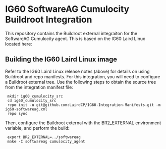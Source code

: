 # IG60 SoftwareAG Cumulocity Buildroot Integration
This repository contains the Buildroot external integraiton for the SoftwareAG Cumulocity agent.  This is based on the IG60 Laird Linux located here:

## Building the IG60 Laird Linux image
Refer to the IG60 Laird Linux release notes (above) for details on using Buildroot and repo manifests.  For this integration, you will need to configure a Buildroot external tree.  Use the following steps to obtain the source tree from the integration manifest file:

     mkdir ig60_cumulocity_src
     cd ig60_cumulocity_src
     repo init -u git@github.com:LairdCP/IG60-Integration-Manifests.git -m ig60-softwareag.xml
     repo sync

Then, configure the Buildroot external with the BR2_EXTERNAL environment variable, and perform the build:

     export BR2_EXTERNAL=../softwareag
     make -C softwareag cumulocity_agent
